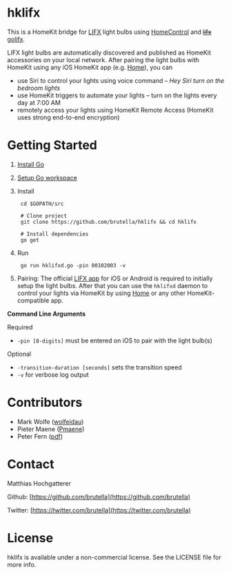 # hklifx

This is a HomeKit bridge for [LIFX](http://www.lifx.com) light bulbs using [HomeControl](https://github.com/brutella/hc) and ~~[lifx](https://github.com/wolfeidau/lifx)~~ [golifx](https://github.com/pdf/golifx).

LIFX light bulbs are automatically discovered and published as HomeKit accessories on your local network.
After pairing the light bulbs with HomeKit using any iOS HomeKit app (e.g. [Home][home]), you can 

- use Siri to control your lights using voice command – *Hey Siri turn on the bedroom lights*
- use HomeKit triggers to automate your lights – turn on the lights every day at 7:00 AM
- remotely access your lights using HomeKit Remote Access (HomeKit uses strong end-to-end encryption)

# Getting Started

1. [Install Go](http://golang.org/doc/install)
2. [Setup Go workspace](http://golang.org/doc/code.html#Organization)
3. Install

        cd $GOPATH/src
        
        # Clone project
        git clone https://github.com/brutella/hklifx && cd hklifx
        
        # Install dependencies
        go get
        
4. Run

        go run hklifxd.go -pin 00102003 -v

5. Pairing: The official [LIFX app](http://www.lifx.com/pages/go) for iOS or Android is required to initially setup the light bulbs. After that you can use the `hklifxd` daemon to control your lights via HomeKit by using [Home][home] or any other HomeKit-compatible app.

[home]: http://selfcoded.com/home/

**Command Line Arguments**

Required

- `-pin [8-digits]` must be entered on iOS to pair with the light bulb(s)

Optional

- `-transition-duration [seconds]` sets the transition speed
- `-v` for verbose log output

# Contributors

- Mark Wolfe ([wolfeidau](https://github.com/wolfeidau))
- Pieter Maene ([Pmaene](https://github.com/Pmaene))
- Peter Fern ([pdf](https://github.com/pdf))

# Contact

Matthias Hochgatterer

Github: [https://github.com/brutella](https://github.com/brutella)

Twitter: [https://twitter.com/brutella](https://twitter.com/brutella)

# License

hklifx is available under a non-commercial license. See the LICENSE file for more info.